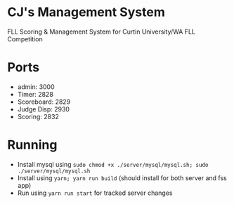 # CJ's Management System
FLL Scoring & Management System for Curtin University/WA FLL Competition

# Ports

- admin:      3000
- Timer:      2828
- Scoreboard: 2829
- Judge Disp: 2930
- Scoring:    2832
<!-- - Setup:      2833 -->
<!-- - Status:     2834 -->

# Running
- Install mysql using `sudo chmod +x ./server/mysql/mysql.sh; sudo ./server/mysql/mysql.sh`
- Install using `yarn; yarn run build` (should install for both server and fss app)
- Run using `yarn run start` for tracked server changes
